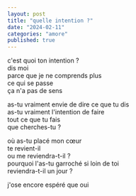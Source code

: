 ```yaml
---
layout: post
title: "quelle intention ?"
date: "2024-02-11"
categories: "amore"
published: true
---
```


c'est quoi ton intention ?  
dis moi  
parce que je ne comprends plus  
ce qui se passe  
ça n'a pas de sens  

as-tu vraiment envie de dire ce que tu dis  
as-tu vraiment l'intention de faire  
tout ce que tu fais  
que cherches-tu ?  

où as-tu placé mon cœur  
te revient-il  
ou me reviendra-t-il ?  
pourquoi l'as-tu garroché si loin de toi  
reviendra-t-il un jour ?

j'ose encore espéré que oui  
